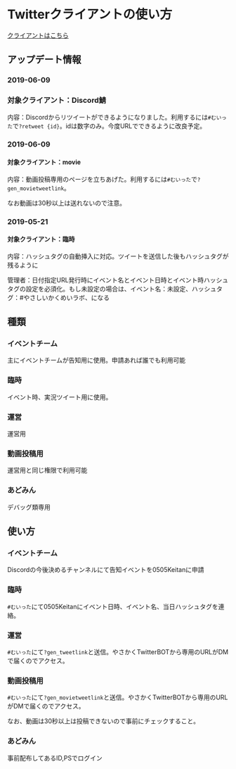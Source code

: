 # Twitterクライアントの使い方
[クライアントはこちら](https://yasakaku-twitter.herokuapp.com)

## アップデート情報

### 2019-06-09

### 対象クライアント：Discord鯖

内容：Discordからリツイートができるようになりました。利用するには`#むいった`で`?retweet {id}`。idは数字のみ。今度URLでできるように改良予定。

### 2019-06-09

#### 対象クライアント：movie

内容：動画投稿専用のページを立ちあげた。利用するには`#むいった`で`?gen_movietweetlink`。

なお動画は30秒以上は送れないので注意。

### 2019-05-21

#### 対象クライアント：臨時

内容：ハッシュタグの自動挿入に対応。ツイートを送信した後もハッシュタグが残るように

管理者：日付指定URL発行時にイベント名とイベント日時とイベント時ハッシュタグの設定を必須化。もし未設定の場合は、イベント名：未設定、ハッシュタグ：\#やさしいかくめいラボ、になる

## 種類

### イベントチーム

主にイベントチームが告知用に使用。申請あれば誰でも利用可能

### 臨時

イベント時、実況ツイート用に使用。

### 運営

運営用

### 動画投稿用

運営用と同じ権限で利用可能

### あどみん

デバッグ類専用

## 使い方

### イベントチーム

Discordの今後決めるチャンネルにて告知イベントを0505Keitanに申請

### 臨時

`#むいった`にて0505Keitanにイベント日時、イベント名、当日ハッシュタグを連絡。

### 運営

`#むいった`にて`?gen_tweetlink`と送信。やさかくTwitterBOTから専用のURLがDMで届くのでアクセス。

### 動画投稿用

`#むいった`にて`?gen_movietweetlink`と送信。やさかくTwitterBOTから専用のURLがDMで届くのでアクセス。

なお、動画は30秒以上は投稿できないので事前にチェックすること。

### あどみん

事前配布してあるID,PSでログイン

